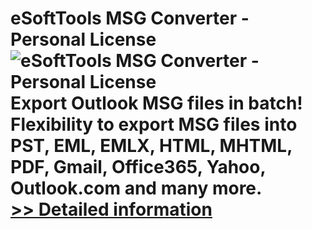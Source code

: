 # eSoftTools MSG Converter - Personal License<br />![eSoftTools MSG Converter - Personal License](https://mycommerce.akamaized.net/api/pimages/P301010204/BIG/301010204.PNG)<br />Export Outlook MSG files in batch! Flexibility to export MSG files into PST, EML, EMLX, HTML, MHTML, PDF, Gmail, Office365, Yahoo, Outlook.com and many more.<br />[>> Detailed information](https://secure.shareit.com/shareit/product.html?productid=301010204&affiliateid=200057808)